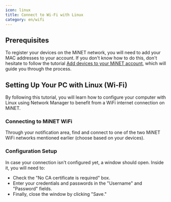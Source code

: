 ```yaml
---
icon: linux
title: Connect to Wi-Fi with Linux
category: en/wifi
---
```


## Prerequisites

To register your devices on the MiNET network, you will need to add your MAC addresses to your account. If you don't know how to do this, don't hesitate to follow the tutorial [Add devices to your MiNET account](/en/tutoriels/ajouter-des-appareils), which will guide you through the process.

## Setting Up Your PC with Linux (Wi-Fi)

By following this tutorial, you will learn how to configure your computer with Linux using Network Manager to benefit from a WiFi internet connection on MiNET.

### Connecting to MiNET WiFi

Through your notification area, find and connect to one of the two MiNET WiFi networks mentioned earlier (choose based on your devices).

### Configuration Setup

In case your connection isn't configured yet, a window should open. Inside it, you will need to:

- Check the "No CA certificate is required" box.
- Enter your credentials and passwords in the "Username" and "Password" fields.
- Finally, close the window by clicking "Save."
